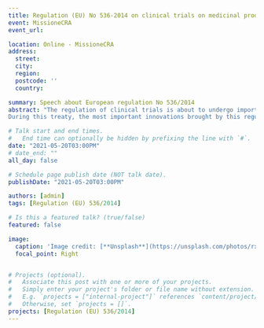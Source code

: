 ```yaml
---
title: Regulation (EU) No 536-2014 on clinical trials on medicinal products for human use
event: MissioneCRA
event_url: 

location: Online - MissioneCRA
address:
  street: 
  city: 
  region: 
  postcode: ''
  country: 

summary: Speech about European regulation No 536/2014
abstract: "The regulation of clinical trials is about to undergo important changes following the entry into force of the european regulation No 536 of 2014. 
During this treaty, the most important innovations brought by this regulation are presented"

# Talk start and end times.
#   End time can optionally be hidden by prefixing the line with `#`.
date: "2021-05-20T03:00PM"
# date_end: ""
all_day: false

# Schedule page publish date (NOT talk date).
publishDate: "2021-05-20T03:00PM"

authors: [admin]
tags: [Regulation (EU) 536/2014]

# Is this a featured talk? (true/false)
featured: false

image:
  caption: 'Image credit: [**Unsplash**](https://unsplash.com/photos/rxpThOwuVgE)'
  focal_point: Right


# Projects (optional).
#   Associate this post with one or more of your projects.
#   Simply enter your project's folder or file name without extension.
#   E.g. `projects = ["internal-project"]` references `content/project/deep-learning/index.md`.
#   Otherwise, set `projects = []`.
projects: [Regulation (EU) 536/2014]
---
```

